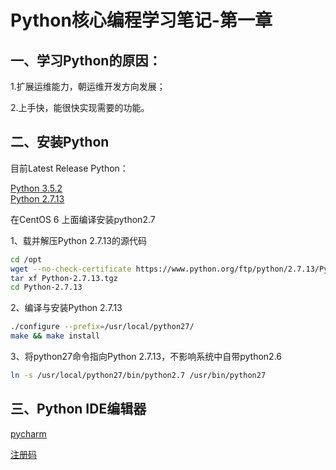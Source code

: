 # Python核心编程学习笔记-第一章

## 一、学习Python的原因：

1.扩展运维能力，朝运维开发方向发展；

2.上手快，能很快实现需要的功能。

## 二、安装Python

目前Latest Release Python：

[Python 3.5.2](https://www.python.org/ftp/python/2.7.13/Python-2.7.13.tgz)  
[Python 2.7.13](https://www.python.org/ftp/python/3.5.2/Python-3.5.2.tgz)

在CentOS 6 上面编译安装python2.7

1、载并解压Python 2.7.13的源代码
```bash
cd /opt
wget --no-check-certificate https://www.python.org/ftp/python/2.7.13/Python-2.7.13.tgz
tar xf Python-2.7.13.tgz
cd Python-2.7.13
```
2、编译与安装Python 2.7.13
```bash
./configure --prefix=/usr/local/python27/
make && make install
```
3、将python27命令指向Python 2.7.13，不影响系统中自带python2.6
```bash
ln -s /usr/local/python27/bin/python2.7 /usr/bin/python27
```

## 三、Python IDE编辑器

[pycharm](http://www.jetbrains.com/pycharm-edu/download/#section=windows-version)

[注册码](http://idea.lanyus.com/)

